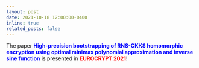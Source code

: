```yaml
---
layout: post
date: 2021-10-18 12:00:00-0400
inline: true
related_posts: false
---
```


The paper **<span style="color: blue;">High-precision bootstrapping of RNS-CKKS homomorphic encryption using optimal minimax polynomial approximation and inverse sine function</span>** is presented in **<span style="color: red;">EUROCRYPT 2021</span>**!
